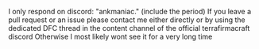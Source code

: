 I only respond on discord: "ankmaniac." (include the period)
If you leave a pull request or an issue please contact me either directly or by using the dedicated DFC thread in the content channel of the official terrafirmacraft discord
Otherwise I most likely wont see it for a very long time
